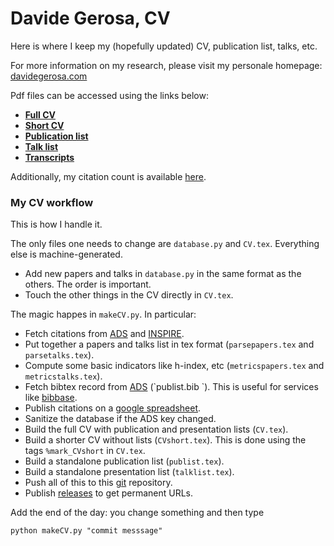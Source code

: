 # Davide Gerosa, CV
Here is where I keep my (hopefully updated) CV, publication list, talks, etc.

For more information on my research, please visit my personale homepage: [davidegerosa.com](https://davidegerosa.com)

Pdf files can be accessed using the links below:

- [**Full CV**](https://github.com/dgerosa/CV/releases/latest/download/DavideGerosa_fullCV.pdf)
- [**Short CV**](https://github.com/dgerosa/CV/releases/latest/download/DavideGerosa_shortCV.pdf)
- [**Publication list**](https://github.com/dgerosa/CV/releases/latest/download/DavideGerosa_publist.pdf)
- [**Talk list**](https://github.com/dgerosa/CV/releases/latest/download/DavideGerosa_talklist.pdf)
- [**Transcripts**](https://github.com/dgerosa/CV/releases/latest/download/DavideGerosa_transcript.pdf)

Additionally, my citation count is available [here](https://davidegerosa.com/citations).



### My CV workflow

This is how I handle it. 

The only files one needs to change are `database.py` and `CV.tex`. Everything else is machine-generated.

- Add new papers and talks in `database.py` in the same format as the others. The order is important.
- Touch the other things in the CV directly in `CV.tex`.

The magic happes in `makeCV.py`. In particular:

- Fetch citations from [ADS](https://ui.adsabs.harvard.edu/search/filter_bibstem_facet_fq_bibstem_facet=NOT&filter_bibstem_facet_fq_bibstem_facet=*%3A*&filter_bibstem_facet_fq_bibstem_facet=bibstem_facet%3A%22cosp%22&fq=%7B!type%3Daqp%20v%3D%24fq_doctype%7D&fq=%7B!type%3Daqp%20v%3D%24fq_bibstem_facet%7D&fq_bibstem_facet=(*%3A*%20NOT%20bibstem_facet%3A%22cosp%22)&fq_doctype=(doctype%3A%22misc%22%20OR%20doctype%3A%22inproceedings%22%20OR%20doctype%3A%22article%22%20OR%20doctype%3A%22eprint%22)&p_=0&q=%20author%3A%22Gerosa%2C%20Davide%22&sort=citation_count%20desc%2C%20bibcode%20desc) and [INSPIRE](https://inspirehep.net/literature?sort=mostcited&size=25&page=1&q=exactauthor%3AD.Gerosa.1).
- Put together a papers and talks list in tex format (`parsepapers.tex`  and `parsetalks.tex`).
- Compute some basic indicators like h-index, etc (`metricspapers.tex`  and `metricstalks.tex`).
- Fetch bibtex record from  [ADS](https://ui.adsabs.harvard.edu/search/filter_bibstem_facet_fq_bibstem_facet=NOT&filter_bibstem_facet_fq_bibstem_facet=*%3A*&filter_bibstem_facet_fq_bibstem_facet=bibstem_facet%3A%22cosp%22&fq=%7B!type%3Daqp%20v%3D%24fq_doctype%7D&fq=%7B!type%3Daqp%20v%3D%24fq_bibstem_facet%7D&fq_bibstem_facet=(*%3A*%20NOT%20bibstem_facet%3A%22cosp%22)&fq_doctype=(doctype%3A%22misc%22%20OR%20doctype%3A%22inproceedings%22%20OR%20doctype%3A%22article%22%20OR%20doctype%3A%22eprint%22)&p_=0&q=%20author%3A%22Gerosa%2C%20Davide%22&sort=citation_count%20desc%2C%20bibcode%20desc) (`publist.bib `). This is useful for services like [bibbase](https://davidegerosa.com/bibbase).
- Publish citations on a [google spreadsheet](https://docs.google.com/spreadsheets/d/e/2PACX-1vSB5rGIunr0_lqB_0n9dCNvOplIOR4r6L5Vxm9oK4akFJXTTLT0_zaZka-JMggU9oDfRRbHdyaL1nQD/pubhtml).
- Sanitize the database if the ADS key changed.
- Build the full CV with publication and presentation lists (`CV.tex`).
- Build a shorter CV without lists (`CVshort.tex`). This is done using the tags `%mark_CVshort`  in `CV.tex`.
- Build a standalone publication list (`publist.tex`).
- Build a standalone presentation list (`talklist.tex`).
- Push all of this to this [git](https://github.com/dgerosa/CV) repository.
- Publish [releases](https://github.com/dgerosa/CV/releases) to get permanent URLs.



Add the end of the day: you change something and then type

```shell
python makeCV.py "commit messsage"
```



​	
